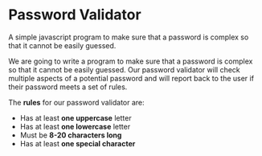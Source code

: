 # Password Validator
A simple javascript program to make sure that a password is complex so that it cannot be easily guessed.

We are going to write a program to make sure that a password is complex so that it cannot be easily guessed. Our password validator will check multiple aspects of a potential password and will report back to the user if their password meets a set of rules.

The **rules** for our password validator are:

- Has at least **one uppercase** letter
- Has at least **one lowercase** letter
- Must be **8-20 characters long**
- Has at least **one special character**
